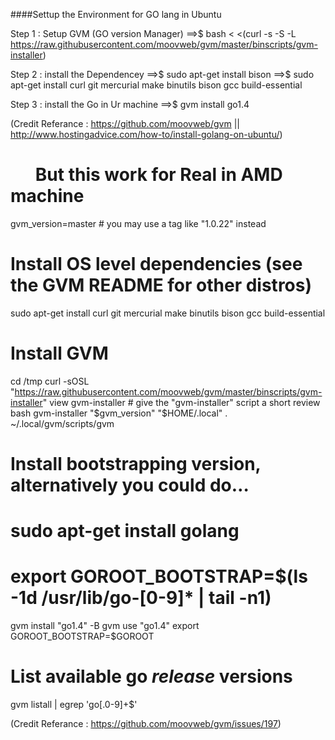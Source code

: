 ####Settup the Environment for GO lang in Ubuntu 


Step 1 : Setup GVM (GO version Manager)
      ==>$ bash < <(curl -s -S -L https://raw.githubusercontent.com/moovweb/gvm/master/binscripts/gvm-installer)
      
Step 2 : install the Dependencey 
      ==>$ sudo apt-get install bison
      ==>$ sudo apt-get install curl git mercurial make binutils bison gcc build-essential
      
Step 3 : install the Go in Ur machine
      ==>$ gvm install go1.4
   
(Credit Referance : https://github.com/moovweb/gvm ||  http://www.hostingadvice.com/how-to/install-golang-on-ubuntu/)


      
But this work for Real in AMD machine
======================================

gvm_version=master # you may use a tag like "1.0.22" instead
 
# Install OS level dependencies (see the GVM README for other distros)
sudo apt-get install curl git mercurial make binutils bison gcc build-essential
 
# Install GVM
cd /tmp
curl -sOSL "https://raw.githubusercontent.com/moovweb/gvm/master/binscripts/gvm-installer"
view gvm-installer # give the "gvm-installer" script a short review
bash gvm-installer "$gvm_version" "$HOME/.local"
. ~/.local/gvm/scripts/gvm
 
# Install bootstrapping version, alternatively you could do…
#   sudo apt-get install golang
#   export GOROOT_BOOTSTRAP=$(ls -1d /usr/lib/go-[0-9]* | tail -n1)
gvm install "go1.4" -B
gvm use "go1.4"
export GOROOT_BOOTSTRAP=$GOROOT
 
# List available go *release* versions
gvm listall | egrep 'go[.0-9]+$'
      
      
      
(Credit Referance : https://github.com/moovweb/gvm/issues/197)
